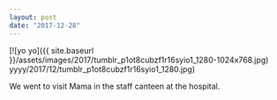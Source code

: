 ```yaml
---
layout: post
date: "2017-12-28"
---
```


[![yo yo]({{ site.baseurl }}/assets/images/2017/tumblr_p1ot8cubzf1r16syio1_1280-1024x768.jpg) yyyy/2017/12/tumblr_p1ot8cubzf1r16syio1_1280.jpg)

We went to visit Mama in the staff canteen at the hospital.
